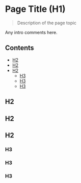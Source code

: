 # Page Title (H1)
> Description of the page topic

Any intro comments here.

## Contents
- [H2](#h2)
- [H2](#h2)
- [H2](#h2)
  - [H3](#h3)
  - [H3](#h3)
  - [H3](#h3)

##  

## H2

## H2

## H2

### H3

### H3

### H3
